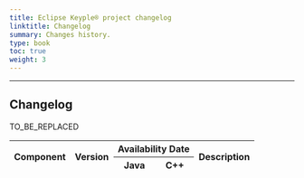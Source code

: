 ```yaml
---
title: Eclipse Keyple® project changelog
linktitle: Changelog
summary: Changes history.
type: book
toc: true
weight: 3
---
```


---
## Changelog

<table>
<thead>
  <tr>
    <th rowspan="2">Component</th>
    <th rowspan="2">Version</th>
    <th colspan="2">Availability Date</th>   
    <th rowspan="2">Description</th>
  </tr>
  <tr>
    <th>Java</th>
    <th>C++</th>
  </tr>
</thead>
   <tbody>
TO_BE_REPLACED
   </tbody>
</table>
